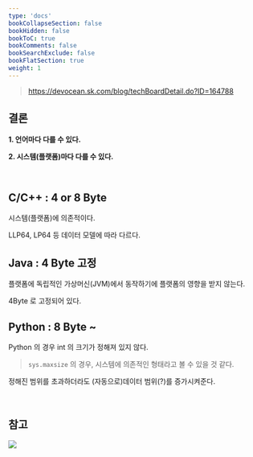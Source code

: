 ```yaml
---
type: 'docs'
bookCollapseSection: false
bookHidden: false
bookToC: true
bookComments: false
bookSearchExclude: false
bookFlatSection: true
weight: 1
---
```


> https://devocean.sk.com/blog/techBoardDetail.do?ID=164788

## 결론

**1. 언어마다 다를 수 있다.**

**2. 시스템(플랫폼)마다 다를 수 있다.**

<br>

## C/C++ : 4 or 8 Byte

시스템(플랫폼)에 의존적이다.

LLP64, LP64 등 데이터 모델에 따라 다르다.

## Java : 4 Byte 고정

플랫폼에 독립적인 가상머신(JVM)에서 동작하기에 플랫폼의 영향을 받지 않는다.

4Byte 로 고정되어 있다.

## Python : 8 Byte ~ 

Python 의 경우 int 의 크기가 정해져 있지 않다.

> `sys.maxsize` 의 경우, 시스템에 의존적인 형태라고 볼 수 있을 것 같다.

정해진 범위를 초과하더라도 (자동으로)데이터 범위(?)를 증가시켜준다.

<br>

## 참고

![](/images/[DEV]%20int는%20몇%20바이트%20인가요_14.png)